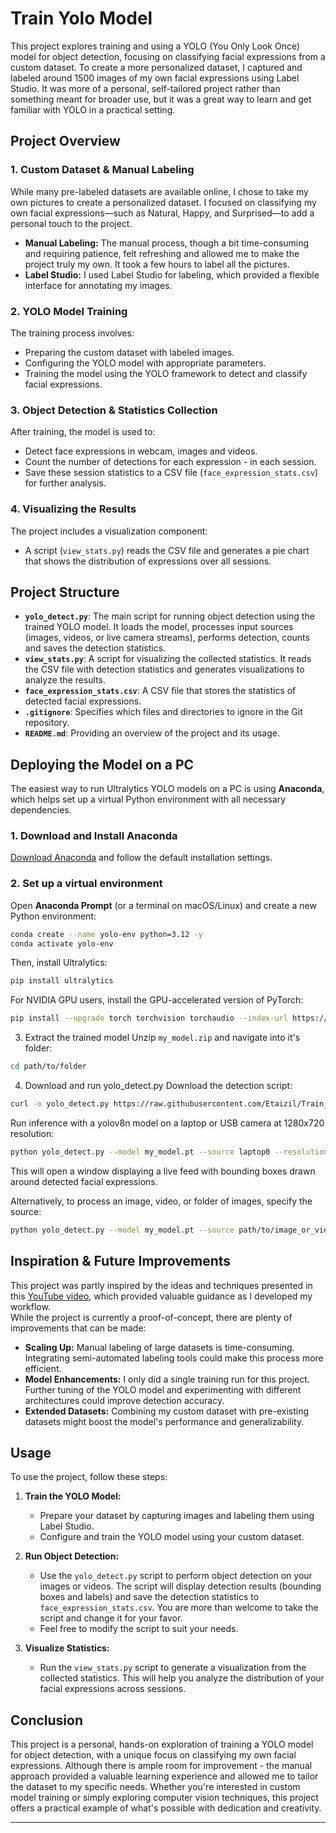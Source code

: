 # Train Yolo Model

This project explores training and using a YOLO (You Only Look Once) model for object detection, focusing on classifying facial expressions from a custom dataset. To create a more personalized dataset, I captured and labeled around 1500 images of my own facial expressions using Label Studio. It was more of a personal, self-tailored project rather than something meant for broader use, but it was a great way to learn and get familiar with YOLO in a practical setting.

## Project Overview

### 1. Custom Dataset & Manual Labeling

While many pre-labeled datasets are available online, I chose to take my own pictures to create a personalized dataset. I focused on classifying my own facial expressions—such as Natural, Happy, and Surprised—to add a personal touch to the project.  
- **Manual Labeling:** The manual process, though a bit time-consuming and requiring patience, felt refreshing and allowed me to make the project truly my own. It took a few hours to label all the pictures.
- **Label Studio:** I used Label Studio for labeling, which provided a flexible interface for annotating my images.

### 2. YOLO Model Training

The training process involves:
- Preparing the custom dataset with labeled images.
- Configuring the YOLO model with appropriate parameters.
- Training the model using the YOLO framework to detect and classify facial expressions.

### 3. Object Detection & Statistics Collection

After training, the model is used to:
- Detect face expressions in webcam, images and videos.
- Count the number of detections for each expression - in each session.
- Save these session statistics to a CSV file (`face_expression_stats.csv`) for further analysis.

### 4. Visualizing the Results

The project includes a visualization component:
- A script (`view_stats.py`) reads the CSV file and generates a pie chart that shows the distribution of expressions over all sessions.

## Project Structure

- **`yolo_detect.py`**: The main script for running object detection using the trained YOLO model. It loads the model, processes input sources (images, videos, or live camera streams), performs detection, counts and saves the detection statistics.
- **`view_stats.py`**: A script for visualizing the collected statistics. It reads the CSV file with detection statistics and generates visualizations to analyze the results.
- **`face_expression_stats.csv`**: A CSV file that stores the statistics of detected facial expressions.
- **`.gitignore`**: Specifies which files and directories to ignore in the Git repository.
- **`README.md`**: Providing an overview of the project and its usage.

## Deploying the Model on a PC

The easiest way to run Ultralytics YOLO models on a PC is using **Anaconda**, which helps set up a virtual Python environment with all necessary dependencies.

### **1. Download and Install Anaconda**
[Download Anaconda](https://anaconda.com/download) and follow the default installation settings.

### **2. Set up a virtual environment**
Open **Anaconda Prompt** (or a terminal on macOS/Linux) and create a new Python environment:
```bash
conda create --name yolo-env python=3.12 -y
conda activate yolo-env
```

Then, install Ultralytics:

```bash
pip install ultralytics
```

For NVIDIA GPU users, install the GPU-accelerated version of PyTorch:

```bash
pip install --upgrade torch torchvision torchaudio --index-url https://download.pytorch.org/whl/cu124
```

3. Extract the trained model
Unzip ```my_model.zip``` and navigate into it's folder:
```bash
cd path/to/folder
```
4. Download and run yolo_detect.py
Download the detection script:

```bash
curl -o yolo_detect.py https://raw.githubusercontent.com/Etaizil/Train_Yolo_Model/refs/heads/main/yolo_detect.py
```

Run inference with a yolov8n model on a laptop or USB camera at 1280x720 resolution:

```bash
python yolo_detect.py --model my_model.pt --source laptop0 --resolution 720x720
```

This will open a window displaying a live feed with bounding boxes drawn around detected facial expressions.

Alternatively, to process an image, video, or folder of images, specify the source:

```bash
python yolo_detect.py --model my_model.pt --source path/to/image_or_video.mp4
```

## Inspiration & Future Improvements

This project was partly inspired by the ideas and techniques presented in this [YouTube video](https://www.youtube.com/watch?v=r0RspiLG260), which provided valuable guidance as I developed my workflow.  
While the project is currently a proof-of-concept, there are plenty of improvements that can be made:
- **Scaling Up:** Manual labeling of large datasets is time-consuming. Integrating semi-automated labeling tools could make this process more efficient.
- **Model Enhancements:** I only did a single training run for this project. Further tuning of the YOLO model and experimenting with different architectures could improve detection accuracy.
- **Extended Datasets:** Combining my custom dataset with pre-existing datasets might boost the model's performance and generalizability.

## Usage

To use the project, follow these steps:

1. **Train the YOLO Model:**
   - Prepare your dataset by capturing images and labeling them using Label Studio.
   - Configure and train the YOLO model using your custom dataset.

2. **Run Object Detection:**
   - Use the `yolo_detect.py` script to perform object detection on your images or videos. The script will display detection results (bounding boxes and labels) and save the detection statistics to `face_expression_stats.csv`. You are more than welcome to take the script and change it for your favor.
   - Feel free to modify the script to suit your needs.
3. **Visualize Statistics:**
   - Run the `view_stats.py` script to generate a visualization from the collected statistics. This will help you analyze the distribution of your facial expressions across sessions.

## Conclusion

This project is a personal, hands-on exploration of training a YOLO model for object detection, with a unique focus on classifying my own facial expressions. Although there is ample room for improvement - the manual approach provided a valuable learning experience and allowed me to tailor the dataset to my specific needs. Whether you're interested in custom model training or simply exploring computer vision techniques, this project offers a practical example of what's possible with dedication and creativity.


---